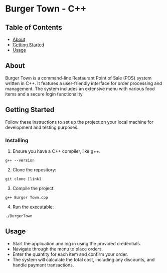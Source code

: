 # Burger Town - C++

## Table of Contents
+ [About](#about)
+ [Getting Started](#getting_started)
+ [Usage](#usage)

## About <a name = "about"></a>
Burger Town is a command-line Restaurant Point of Sale (POS) system written in C++. It features a user-friendly interface for order processing and management. The system includes an extensive menu with various food items and a secure login functionality.

## Getting Started <a name = "getting_started"></a>
Follow these instructions to set up the project on your local machine for development and testing purposes.

### Installing
1. Ensure you have a C++ compiler, like g++.
```
g++ --version
```

2. Clone the repository:
```
git clone [link]
```

3. Compile the project:
```
g++ Burger Town.cpp 
```

4. Run the executable:
```
./BurgerTown
```

## Usage <a name = "usage"></a>
- Start the application and log in using the provided credentials.
- Navigate through the menu to place orders.
- Enter the quantity for each item and confirm your order.
- The system will calculate the total cost, including any discounts, and handle payment transactions.


